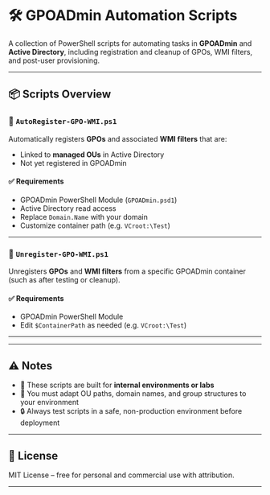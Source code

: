 # 🛠️ GPOADmin Automation Scripts

A collection of PowerShell scripts for automating tasks in **GPOADmin** and **Active Directory**, including registration and cleanup of GPOs, WMI filters, and post-user provisioning.

---

## 📦 Scripts Overview

### 📜 `AutoRegister-GPO-WMI.ps1`
Automatically registers **GPOs** and associated **WMI filters** that are:
- Linked to **managed OUs** in Active Directory
- Not yet registered in GPOADmin

#### ✅ Requirements
- GPOADmin PowerShell Module (`GPOADmin.psd1`)
- Active Directory read access
- Replace `Domain.Name` with your domain
- Customize container path (e.g. `VCroot:\Test`)

---

### 📜 `Unregister-GPO-WMI.ps1`
Unregisters **GPOs** and **WMI filters** from a specific GPOADmin container (such as after testing or cleanup).

#### ✅ Requirements
- GPOADmin PowerShell Module
- Edit `$ContainerPath` as needed (e.g. `VCroot:\Test`)

---


---

## ⚠️ Notes

- 🧪 These scripts are built for **internal environments or labs**
- 🧰 You must adapt OU paths, domain names, and group structures to your environment
- 🔒 Always test scripts in a safe, non-production environment before deployment

---

## 📄 License

MIT License – free for personal and commercial use with attribution.

---


